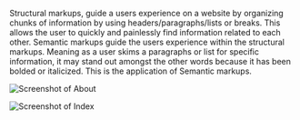 Structural markups, guide a users experience on a website by organizing chunks of information by using headers/paragraphs/lists or breaks. This allows the user to quickly and painlessly find information related to each other.
Semantic markups guide the users experience within the structural markups. Meaning as a user skims a paragraphs or list for specific information, it may stand out amongst the other words because it has been bolded or italicized. This is the application of Semantic markups.

![Screenshot of About](/assignment-6/images/Screen%Shot%2022-10-09%at%4.16.15%PM.png)

![Screenshot of Index](/assignment-6/images/Screen%Shot%2022-10-09%at%4.17.39%PM.png)
